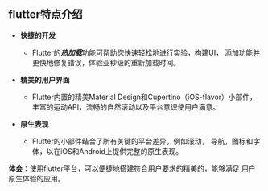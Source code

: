## flutter特点介绍

- **快捷的开发**
    -  Flutter的***热加载***功能可帮助您快速轻松地进行实验，构建UI，
       添加功能并更快地修复错误，体验亚秒级的重新加载时间。

- **精美的用户界面**
    -  Flutter内置的精美Material Design和Cupertino（iOS-flavor）小部件，
       丰富的运动API，流畅的自然滚动以及平台意识使用户满意。

- **原生表现**
   -  Flutter的小部件结合了所有关键的平台差异，例如滚动，
      导航，图标和字体，以在iOS和Android上提供完整的原生表现。
    
**体会**：使用flutter平台，可以便捷地搭建符合用户要求的精美的，能够满足
           用户原生体验的应用。
